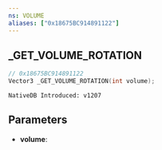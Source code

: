 ```yaml
---
ns: VOLUME
aliases: ["0x18675BC914891122"]
---
```

## _GET_VOLUME_ROTATION

```c
// 0x18675BC914891122
Vector3 _GET_VOLUME_ROTATION(int volume);
```

```
NativeDB Introduced: v1207
```

## Parameters
* **volume**:
